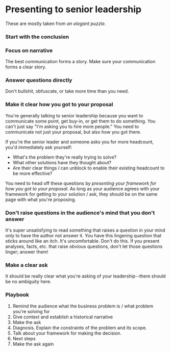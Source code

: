 # Presenting to senior leadership

These are mostly taken from _an elegant puzzle_.

### Start with the conclusion

### Focus on narrative

The best communication forms a story. Make sure your communication forms a clear story.

### Answer questions directly

Don't bullshit, obfuscate, or take more time than you need.

### Make it clear how you got to your proposal

You're generally talking to senior leadership because you want to communicate some point, get buy-in, or get them to do something. You can't just say "I'm asking you to hire more people." You need to communicate not just your proposal, but also how you got there.

If you're the senior leader and someone asks you for more headcount, you'd immediately ask yourself:

- What's the problem they're really trying to solve?
- What other solutions have they thought about?
- Are their clear things _I_ can unblock to enable their existing headcount to be more effective?

You need to head off these questions by _presenting your framework for how you got to your proposal_. As long as your audience agrees with your framework for getting to your solution / ask, they should be on the same page with what you're proposing.

### Don't raise questions in the audience's mind that you don't answer

It's super unsatisfying to read something that raises a question in your mind only to have the author not answer it. You have this lingering question that sticks around like an itch. It's uncomfortable. Don't do this. If you present analyses, facts, etc. that raise obvious questions, don't let those questions linger; answer them!

### Make a clear ask

It should be really clear what you're asking of your leadership--there should be no ambiguity here.


### Playbook

1. Remind the audience what the business problem is / what problem you're solving for
2. Give context and establish a historical narrative
3. Make the ask
4. Diagnosis. Explain the constraints of the problem and its scope.
5. Talk about your framework for making the decision.
6. Next steps
7. Make the ask again